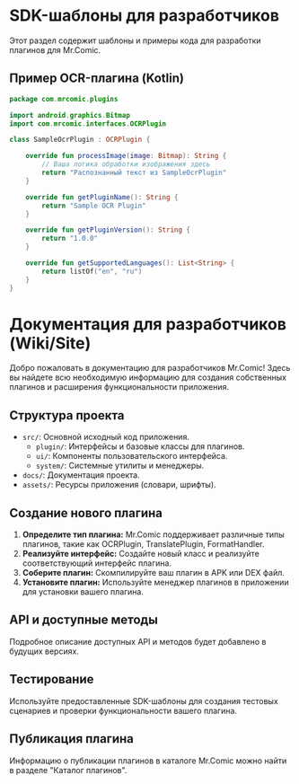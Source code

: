 # SDK-шаблоны для разработчиков

Этот раздел содержит шаблоны и примеры кода для разработки плагинов для Mr.Comic.

## Пример OCR-плагина (Kotlin)

```kotlin
package com.mrcomic.plugins

import android.graphics.Bitmap
import com.mrcomic.interfaces.OCRPlugin

class SampleOcrPlugin : OCRPlugin {

    override fun processImage(image: Bitmap): String {
        // Ваша логика обработки изображения здесь
        return "Распознанный текст из SampleOcrPlugin"
    }

    override fun getPluginName(): String {
        return "Sample OCR Plugin"
    }

    override fun getPluginVersion(): String {
        return "1.0.0"
    }

    override fun getSupportedLanguages(): List<String> {
        return listOf("en", "ru")
    }
}
```

# Документация для разработчиков (Wiki/Site)

Добро пожаловать в документацию для разработчиков Mr.Comic! Здесь вы найдете всю необходимую информацию для создания собственных плагинов и расширения функциональности приложения.

## Структура проекта

*   `src/`: Основной исходный код приложения.
    *   `plugin/`: Интерфейсы и базовые классы для плагинов.
    *   `ui/`: Компоненты пользовательского интерфейса.
    *   `system/`: Системные утилиты и менеджеры.
*   `docs/`: Документация проекта.
*   `assets/`: Ресурсы приложения (словари, шрифты).

## Создание нового плагина

1.  **Определите тип плагина:** Mr.Comic поддерживает различные типы плагинов, такие как OCRPlugin, TranslatePlugin, FormatHandler.
2.  **Реализуйте интерфейс:** Создайте новый класс и реализуйте соответствующий интерфейс плагина.
3.  **Соберите плагин:** Скомпилируйте ваш плагин в APK или DEX файл.
4.  **Установите плагин:** Используйте менеджер плагинов в приложении для установки вашего плагина.

## API и доступные методы

Подробное описание доступных API и методов будет добавлено в будущих версиях.

## Тестирование

Используйте предоставленные SDK-шаблоны для создания тестовых сценариев и проверки функциональности вашего плагина.

## Публикация плагина

Информацию о публикации плагинов в каталоге Mr.Comic можно найти в разделе "Каталог плагинов".


